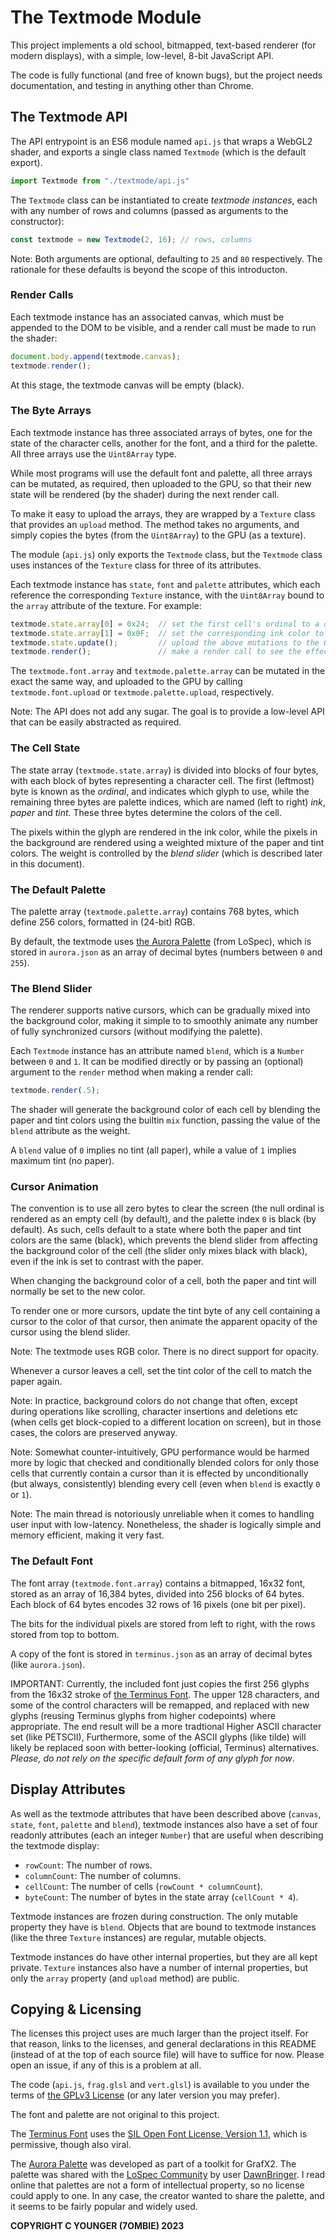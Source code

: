 The Textmode Module
===================

This project implements a old school, bitmapped, text-based renderer (for
modern displays), with a simple, low-level, 8-bit JavaScript API.

The code is fully functional (and free of known bugs), but the project needs
documentation, and testing in anything other than Chrome.


The Textmode API
----------------

The API entrypoint is an ES6 module named `api.js` that wraps a WebGL2 shader,
and exports a single class named `Textmode` (which is the default export).

``` js
import Textmode from "./textmode/api.js"
```

The `Textmode` class can be instantiated to create *textmode instances*, each
with any number of rows and columns (passed as arguments to the constructor):

``` js
const textmode = new Textmode(2, 16); // rows, columns
```

Note: Both arguments are optional, defaulting to `25` and `80` respectively.
The rationale for these defaults is beyond the scope of this introducton.


### Render Calls

Each textmode instance has an associated canvas, which must be appended to
the DOM to be visible, and a render call must be made to run the shader:

``` js
document.body.append(textmode.canvas);
textmode.render();
```

At this stage, the textmode canvas will be empty (black).


### The Byte Arrays

Each textmode instance has three associated arrays of bytes, one for the
state of the character cells, another for the font, and a third for the
palette. All three arrays use the `Uint8Array` type.

While most programs will use the default font and palette, all three arrays
can be mutated, as required, then uploaded to the GPU, so that their new
state will be rendered (by the shader) during the next render call.

To make it easy to upload the arrays, they are wrapped by a `Texture` class
that provides an `upload` method. The method takes no arguments, and simply
copies the bytes (from the `Uint8Array`) to the GPU (as a texture).

The module (`api.js`) only exports the `Textmode` class, but the `Textmode`
class uses instances of the `Texture` class for three of its attributes.

Each textmode instance has `state`, `font` and `palette` attributes, which
each reference the corresponding `Texture` instance, with the `Uint8Array`
bound to the `array` attribute of the texture. For example:

``` js
textmode.state.array[0] = 0x24;  // set the first cell's ordinal to a dollar
textmode.state.array[1] = 0x0F;  // set the corresponding ink color to white
textmode.state.update();         // upload the above mutations to the GPU
textmode.render();               // make a render call to see the effect
```

The `textmode.font.array` and `textmode.palette.array` can be mutated in the
exact the same way, and uploaded to the GPU by calling `textmode.font.upload`
or `textmode.palette.upload`, respectively.

Note: The API does not add any sugar. The goal is to provide a low-level API
that can be easily abstracted as required.


### The Cell State

The state array (`textmode.state.array`) is divided into blocks of four bytes,
with each block of bytes representing a character cell. The first (leftmost)
byte is known as the *ordinal*, and indicates which glyph to use, while the
remaining three bytes are palette indices, which are named (left to right)
*ink*, *paper* and *tint*. These three bytes determine the colors of the cell.

The pixels within the glyph are rendered in the ink color, while the pixels
in the background are rendered using a weighted mixture of the paper and tint
colors. The weight is controlled by the *blend slider* (which is described
later in this document).


### The Default Palette

The palette array (`textmode.palette.array`) contains 768 bytes, which define
256 colors, formatted in (24-bit) RGB.

By default, the textmode uses [the Aurora Palette][1] (from LoSpec), which
is stored in `aurora.json` as an array of decimal bytes (numbers between `0`
and `255`).


### The Blend Slider

The renderer supports native cursors, which can be gradually mixed into the
background color, making it simple to to smoothly animate any number of
fully synchronized cursors (without modifying the palette).

Each `Textmode` instance has an attribute named `blend`, which is a `Number`
between `0` and `1`. It can be modified directly or by passing an (optional)
argument to the `render` method when making a render call:

``` js
textmode.render(.5);
```

The shader will generate the background color of each cell by blending the
paper and tint colors using the builtin `mix` function, passing the value
of the `blend` attribute as the weight.

A `blend` value of `0` implies no tint (all paper), while a value of `1`
implies maximum tint (no paper).


### Cursor Animation

The convention is to use all zero bytes to clear the screen (the null ordinal
is rendered as an empty cell (by default), and the palette index `0` is black
(by default). As such, cells default to a state where both the paper and tint
colors are the same (black), which prevents the blend slider from affecting
the background color of the cell (the slider only mixes black with black),
even if the ink is set to contrast with the paper.

When changing the background color of a cell, both the paper and tint will
normally be set to the new color.

To render one or more cursors, update the tint byte of any cell containing a
cursor to the color of that cursor, then animate the apparent opacity of the
cursor using the blend slider.

Note: The textmode uses RGB color. There is no direct support for opacity.

Whenever a cursor leaves a cell, set the tint color of the cell to match the
paper again.

Note: In practice, background colors do not change that often, except during
operations like scrolling, character insertions and deletions etc (when cells
get block-copied to a different location on screen), but in those cases, the
colors are preserved anyway.

Note: Somewhat counter-intuitively, GPU performance would be harmed more by
logic that checked and conditionally blended colors for only those cells that
currently contain a cursor than it is effected by unconditionally (but always,
consistently) blending every cell (even when `blend` is exactly `0` or `1`).

Note: The main thread is notoriously unreliable when it comes to handling user
input with low-latency. Nonetheless, the shader is logically simple and memory
efficient, making it very fast.


### The Default Font

The font array (`textmode.font.array`) contains a bitmapped, 16x32 font,
stored as an array of 16,384 bytes, divided into 256 blocks of 64 bytes.
Each block of 64 bytes encodes 32 rows of 16 pixels (one bit per pixel).

The bits for the individual pixels are stored from left to right, with the
rows stored from top to bottom.

A copy of the font is stored in `terminus.json` as an array of decimal bytes
(like `aurora.json`).

IMPORTANT: Currently, the included font just copies the first 256 glyphs
from the 16x32 stroke of [the Terminus Font][2]. The upper 128 characters,
and some of the control characters will be remapped, and replaced with new
glyphs (reusing Terminus glyphs from higher codepoints) where appropriate.
The end result will be a more tradtional Higher ASCII character set (like
PETSCII), Furthermore, some of the ASCII glyphs (like tilde) will likely
be replaced soon with better-looking (official, Terminus) alternatives.
*Please, do not rely on the specific default form of any glyph for now*.


Display Attributes
------------------

As well as the textmode attributes that have been described above (`canvas`,
`state`, `font`, `palette` and `blend`), textmode instances also have a
set of four readonly attributes (each an integer `Number`) that are
useful when describing the textmode display:

+ `rowCount`: The number of rows.
+ `columnCount`: The number of columns.
+ `cellCount`: The number of cells (`rowCount * columnCount`).
+ `byteCount`: The number of bytes in the state array (`cellCount * 4`).

Textmode instances are frozen during construction. The only mutable property
they have is `blend`. Objects that are bound to textmode instances (like the
three `Texture` instances) are regular, mutable objects.

Textmode instances do have other internal properties, but they are all kept
private. `Texture` instances also have a number of internal properties, but
only the `array` property (and `upload` method) are public.


Copying & Licensing
-------------------

The licenses this project uses are much larger than the project itself. For
that reason, links to the licenses, and general declarations in this README
(instead of at the top of each source file) will have to suffice for now.
Please open an issue, if any of this is a problem at all.

The code (`api.js`, `frag.glsl` and `vert.glsl`) is available to you under
the terms of [the GPLv3 License][3] (or any later version you may prefer).

The font and palette are not original to this project.

The [Terminus Font][2] uses the [SIL Open Font License, Version 1.1][4],
which is permissive, though also viral.

The [Aurora Palette][1] was developed as part of a toolkit for GrafX2. The
palette was shared with the [LoSpec Community][5] by user [DawnBringer][6].
I read online that palettes are not a form of intellectual property, so no
license could apply to one. In any case, the creator wanted to share the
palette, and it seems to be fairly popular and widely used.

**COPYRIGHT C YOUNGER (7OMBIE) 2023**


[1]: https://lospec.com/palette-list/aurora
[2]: https://terminus-font.sourceforge.net
[3]: https://www.gnu.org/licenses/gpl-3.0.txt
[4]: https://scripts.sil.org/cms/scripts/page.php?item_id=OFL_web
[5]: https://lospec.com
[6]: https://pixeljoint.com/p/23821.htm
